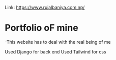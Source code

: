 Link: https://www.rujalbaniya.com.np/

# Portfolio oF mine

-This website has to deal with the real being of me 


Used Django for back end
Used Tailwind for css 
